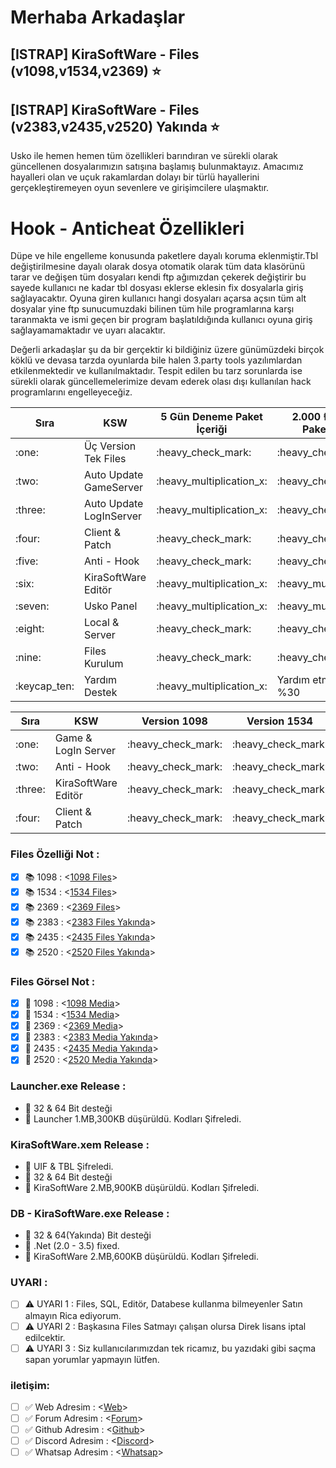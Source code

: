# Merhaba Arkadaşlar #

## [ISTRAP] KiraSoftWare - Files (v1098,v1534,v2369) ⭐
## [ISTRAP] KiraSoftWare - Files (v2383,v2435,v2520) Yakında ⭐

Usko ile hemen hemen tüm özellikleri barındıran ve sürekli olarak güncellenen dosyalarımızın satışına başlamış bulunmaktayız.
Amacımız hayalleri olan ve uçuk rakamlardan dolayı bir türlü hayallerini gerçekleştiremeyen oyun sevenlere ve girişimcilere ulaşmaktır.

# Hook - Anticheat Özellikleri #
Düpe ve hile engelleme konusunda paketlere dayalı koruma eklenmiştir.Tbl değiştirilmesine dayalı olarak dosya otomatik olarak tüm data klasörünü tarar ve değişen tüm dosyaları kendi ftp ağımızdan çekerek değiştirir bu sayede kullanıcı ne kadar tbl dosyası eklerse eklesin fix dosyalarla giriş sağlayacaktır.
Oyuna giren kullanıcı hangi dosyaları açarsa açsın tüm alt dosyalar yine ftp sunucumuzdaki bilinen tüm hile programlarına karşı taranmakta ve ismi geçen bir program başlatıldığında kullanıcı oyuna giriş sağlayamamaktadır ve uyarı alacaktır.

Değerli arkadaşlar şu da bir gerçektir ki bildiğiniz üzere günümüzdeki birçok köklü ve devasa tarzda oyunlarda bile halen 3.party tools yazılımlardan etkilenmektedir ve kullanılmaktadır.
Tespit edilen bu tarz sorunlarda ise sürekli olarak güncellemelerimize devam ederek olası dışı kullanılan hack programlarını engelleyeceğiz.


<table>
	<thead>
		<tr>
			<th>Sıra</th>
			<th>KSW</th>
			<th>5 Gün Deneme Paket İçeriği</th>
			<th>2.000 ₺ [1 Aylık] Paket İçeriği</th>
			<th>6.000 ₺ [Süresiz] Paket İçeriği</th>
		</tr>
	</thead>
<tbody>
<tr>
	<td>:one:</td>
	<td>Üç Version Tek Files</td>
	<td>:heavy_check_mark:</td>
	<td>:heavy_check_mark:</td>
	<td>:heavy_check_mark:</td>
</tr>	
<tr>
	<td>:two:</td>
	<td>Auto Update GameServer</td>
	<td>:heavy_multiplication_x:</td>
	<td>:heavy_check_mark:</td>
	<td>:heavy_check_mark:</td>
</tr>
<tr>
	<td>:three:</td>
	<td>Auto Update LogInServer</td>
	<td>:heavy_multiplication_x:</td>
	<td>:heavy_check_mark:</td>
	<td>:heavy_check_mark:</td>
</tr>	
<tr>
	<td>:four:</td>
	<td>Client & Patch</td>
	<td>:heavy_check_mark:</td>
	<td>:heavy_check_mark:</td>
	<td>:heavy_check_mark:</td>
</tr>	
<tr>
	<td>:five:</td>
	<td>Anti - Hook</td>
	<td>:heavy_check_mark:</td>
	<td>:heavy_check_mark:</td>
	<td>:heavy_check_mark:</td>
</tr>		
<tr>
	<td>:six:</td>
	<td>KiraSoftWare Editör</td>
	<td>:heavy_multiplication_x:</td>
	<td>:heavy_multiplication_x:</td>
	<td>:heavy_check_mark:</td>
</tr>    
<tr>
	<td>:seven:</td>
	<td>Usko Panel</td>
	<td>:heavy_multiplication_x:</td>
	<td>:heavy_multiplication_x:</td>
	<td>:heavy_check_mark:</td>
</tr>   
<tr>
	<td>:eight:</td>
	<td>Local & Server</td>
	<td>:heavy_check_mark:</td>
	<td>:heavy_check_mark:</td>
	<td>:heavy_check_mark:</td>
</tr>    
<tr>
	<td>:nine:</td>
	<td>Files Kurulum</td>
	<td>:heavy_check_mark:</td>
	<td>:heavy_check_mark:</td>
	<td>:heavy_check_mark:</td>
</tr>  
<tr>
	<td>:keycap_ten:</td>
	<td>Yardım Destek</td>
	<td>:heavy_multiplication_x:</td>
	<td>Yardım etmek Oranı %30 </td>
	<td>Yardım etmek Oranı %100 </td>
</tr>  	
</tbody>
</table>

<table>
	<thead>
		<tr>
			<th>Sıra</th>
			<th>KSW</th>
			<th>Version 1098</th>
			<th>Version 1534</th>
			<th>Version 2369</th>
			<th>Version 2383</th>
			<th>Version 2435</th>
			<th>Version 2520</th>
		</tr>
	</thead>
<tbody>
<tr>
	<td>:one:</td>
	<td>Game & LogIn Server </td>
	<td>:heavy_check_mark:</td>
	<td>:heavy_check_mark:</td>
	<td>:heavy_check_mark:</td>
	<td>:heavy_check_mark:</td>
	<td>:heavy_check_mark:</td>
	<td>:heavy_check_mark:</td>
</tr>	
<tr>
	<td>:two:</td>
	<td>Anti - Hook </td>
	<td>:heavy_check_mark:</td>
	<td>:heavy_check_mark:</td>
	<td>:heavy_check_mark:</td>
	<td>:Yakında:</td>
	<td>:Yakında:</td>
	<td>:Yakında:</td>
</tr>
<tr>
	<td>:three:</td>
	<td>KiraSoftWare Editör </td>
	<td>:heavy_check_mark:</td>
	<td>:heavy_check_mark:</td>
	<td>:heavy_check_mark:</td>
	<td>:heavy_check_mark:</td>
	<td>:heavy_check_mark:</td>
	<td>:heavy_check_mark:</td>
</tr>	
<tr>
	<td>:four:</td>
	<td>Client & Patch</td>
	<td>:heavy_check_mark:</td>
	<td>:heavy_check_mark:</td>
	<td>:heavy_check_mark:</td>
	<td>:heavy_check_mark:</td>
	<td>:heavy_check_mark:</td>
	<td>:heavy_check_mark:</td>
</tr>	   	
</tbody>
</table>

### Files Özelliği Not :
- [X] :books: 1098  : <[1098 Files](https://github.com/KiraAmora61/KiraSoftWare-files-Update/blob/main/1098.md)>
- [X] :books: 1534  : <[1534 Files](https://github.com/KiraAmora61/KiraSoftWare-files-Update/blob/main/1534.md)>
- [X] :books: 2369  : <[2369 Files](https://github.com/KiraAmora61/KiraSoftWare-files-Update/blob/main/2369.md)>
- [X] :books: 2383  : <[2383 Files Yakında](https://github.com/KiraAmora61/KiraSoftWare-files-Update/)>
- [X] :books: 2435  : <[2435 Files Yakında](https://github.com/KiraAmora61/KiraSoftWare-files-Update/)>
- [X] :books: 2520  : <[2520 Files Yakında](https://github.com/KiraAmora61/KiraSoftWare-files-Update/)>

### Files Görsel Not : 
- [X] :sunrise_over_mountains: 1098  : <[1098 Media](https://forum.kiraguard.com/index.php?media/categories/1098-koserver.1/)>
- [X] :sunrise_over_mountains: 1534  : <[1534 Media](https://forum.kiraguard.com/index.php?media/categories/1534-koserver.2/)>
- [X] :sunrise_over_mountains: 2369  : <[2369 Media](https://forum.kiraguard.com/index.php?media/categories/2369-koserver.3/)>
- [X] :sunrise_over_mountains: 2383  : <[2383 Media Yakında](https://forum.kiraguard.com/index.php?media/)>
- [X] :sunrise_over_mountains: 2435  : <[2435 Media Yakında](https://forum.kiraguard.com/index.php?media/)>
- [X] :sunrise_over_mountains: 2520  : <[2520 Media Yakında](https://forum.kiraguard.com/index.php?media/)>

### Launcher.exe Release :
- :wrench: 32 & 64 Bit desteği
- :closed_lock_with_key: Launcher 1.MB,300KB düşürüldü. Kodları Şifreledi.

### KiraSoftWare.xem Release :
- :key: UIF & TBL Şifreledi.
- :wrench: 32 & 64 Bit desteği
- :closed_lock_with_key: KiraSoftWare 2.MB,900KB düşürüldü. Kodları Şifreledi.

### DB - KiraSoftWare.exe Release :
- :wrench: 32 & 64(Yakında) Bit desteği
- :hammer: .Net (2.0 - 3.5) fixed.
- :closed_lock_with_key: KiraSoftWare 2.MB,600KB düşürüldü. Kodları Şifreledi.
  
### UYARI : 
- [ ] :warning: UYARI 1 : Files, SQL, Editör, Databese kullanma bilmeyenler Satın almayın Rica ediyorum.
- [ ] :warning: UYARI 2 : Başkasına Files Satmayı çalışan olursa Direk lisans iptal edilcektir.
- [ ] :warning: UYARI 3 : Siz kullanıcılarımızdan tek ricamız, bu yazıdaki gibi saçma sapan yorumlar yapmayın lütfen.

### iletişim:
- [ ] :white_check_mark: Web Adresim     : <[Web](https://kiraguard.com)>
- [ ] :white_check_mark: Forum Adresim   : <[Forum](https://forum.kiraguard.com/index.php)>
- [ ] :white_check_mark: Github Adresim  : <[Github](https://github.com/KiraAmora61/KiraSoftWare-files-Update/blob/main/README.md)>
- [ ] :white_check_mark: Discord Adresim : <[Discord](https://discord.gg/bDAG2mNqgb)>
- [ ] :white_check_mark: Whatsap Adresim : <[Whatsap](https://api.whatsapp.com/send/?phone=905411599404&text&type=phone_number&app_absent=0)>
